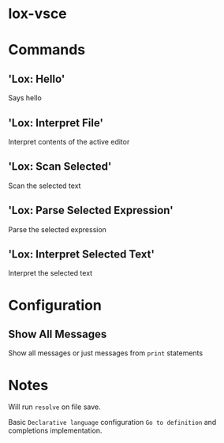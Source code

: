 # lox-vsce

# Commands

## 'Lox: Hello'
Says hello

## 'Lox: Interpret File'
Interpret contents of the active editor

## 'Lox: Scan Selected'
Scan the selected text

## 'Lox: Parse Selected Expression'
Parse the selected expression

## 'Lox: Interpret Selected Text'
Interpret the selected text

# Configuration

## Show All Messages
Show all messages or just messages from `print` statements

# Notes
Will run `resolve` on file save.

Basic `Declarative language` configuration `Go to definition` and completions implementation.

